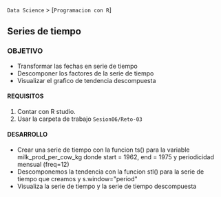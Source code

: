 `Data Science` > [`Programacion con R`]
## Series de tiempo

### OBJETIVO
- Transformar las fechas en serie de tiempo
- Descomponer los factores de la serie de tiempo
- Visualizar el grafico de tendencia descompuesta 

#### REQUISITOS
1. Contar con R studio.
1. Usar la carpeta de trabajo `Sesion06/Reto-03`

#### DESARROLLO
* Crear una serie de tiempo con la funcion ts() para la variable milk_prod_per_cow_kg donde start = 1962, end = 1975 y periodicidad mensual (freq=12) 
* Descomponemos la tendencia con la funcion stl() para la serie de tiempo que creamos y s.window="period" 
* Visualiza la serie de tiempo y la serie de tiempo descompuesta 